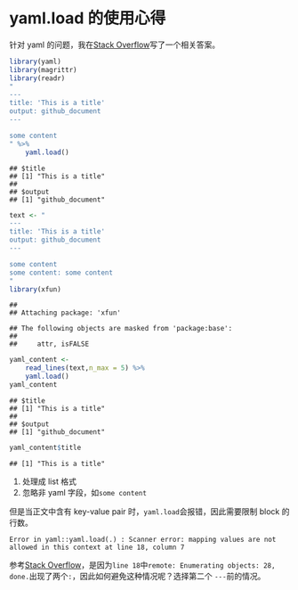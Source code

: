 yaml.load 的使用心得
================

针对 yaml 的问题，我在[Stack
Overflow](https://stackoverflow.com/a/54283191/8625228)写了一个相关答案。

``` r
library(yaml)
library(magrittr)
library(readr)
"
---
title: 'This is a title'
output: github_document
---

some content
" %>% 
    yaml.load()
```

    ## $title
    ## [1] "This is a title"
    ## 
    ## $output
    ## [1] "github_document"

``` r
text <- "
---
title: 'This is a title'
output: github_document
---

some content
some content: some content
"
library(xfun)
```

    ## 
    ## Attaching package: 'xfun'

    ## The following objects are masked from 'package:base':
    ## 
    ##     attr, isFALSE

``` r
yaml_content <- 
    read_lines(text,n_max = 5) %>% 
    yaml.load()
yaml_content
```

    ## $title
    ## [1] "This is a title"
    ## 
    ## $output
    ## [1] "github_document"

``` r
yaml_content$title
```

    ## [1] "This is a title"

1.  处理成 list 格式
2.  忽略非 yaml 字段，如`some content`

但是当正文中含有 key-value pair 时，`yaml.load`会报错，因此需要限制 block
    的行数。

    Error in yaml::yaml.load(.) : Scanner error: mapping values are not allowed in this context at line 18, column 7

参考[Stack
Overflow](https://stackoverflow.com/a/52174427/8625228)，是因为`line 18`中`remote:
Enumerating objects: 28, done.`出现了两个`:`，因此如何避免这种情况呢？选择第二个 `---`前的情况。
